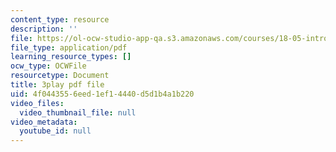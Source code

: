 ```yaml
---
content_type: resource
description: ''
file: https://ol-ocw-studio-app-qa.s3.amazonaws.com/courses/18-05-introduction-to-probability-and-statistics-spring-2014/4f0443556eed1ef14440d5d1b4a1b220_DyuQsaqXhwU.pdf
file_type: application/pdf
learning_resource_types: []
ocw_type: OCWFile
resourcetype: Document
title: 3play pdf file
uid: 4f044355-6eed-1ef1-4440-d5d1b4a1b220
video_files:
  video_thumbnail_file: null
video_metadata:
  youtube_id: null
---
```

